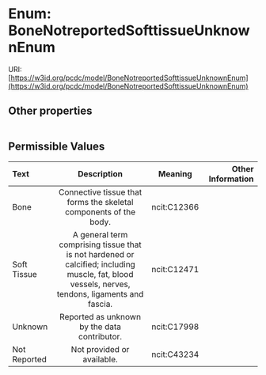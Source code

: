 
# Enum: BoneNotreportedSofttissueUnknownEnum




URI: [https://w3id.org/pcdc/model/BoneNotreportedSofttissueUnknownEnum](https://w3id.org/pcdc/model/BoneNotreportedSofttissueUnknownEnum)


## Other properties

|  |  |  |
| --- | --- | --- |

## Permissible Values

| Text | Description | Meaning | Other Information |
| :--- | :---: | :---: | ---: |
| Bone | Connective tissue that forms the skeletal components of the body. | ncit:C12366 |  |
| Soft Tissue | A general term comprising tissue that is not hardened or calcified; including muscle, fat, blood vessels, nerves, tendons, ligaments and fascia. | ncit:C12471 |  |
| Unknown | Reported as unknown by the data contributor. | ncit:C17998 |  |
| Not Reported | Not provided or available. | ncit:C43234 |  |

